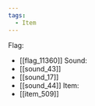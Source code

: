 ```yaml
---
tags:
  - Item
---
```

Flag:
- [[flag_11360]]
Sound:
- [[sound_43]]
- [[sound_17]]
- [[sound_44]]
Item:
- [[item_509]]
